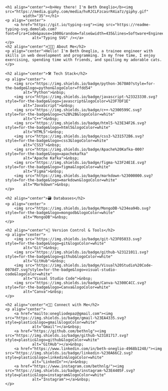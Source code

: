     <h1 align="center"><b>Hey there! I'm Beth Oneglio</b><img src="https://media.giphy.com/media/hvRJCLFzcasrR4ia7z/giphy.gif"
            width="35"></h1>
    <p align="center">
        <a href="https://git.io/typing-svg"><img src="https://readme-typing-svg.demolab.com?font=Fira+Code&pause=1000&random=false&width=435&lines=Software+Engineering+Student"
                alt="Typing SVG" /></a>
    </p>
    <h2 align="center">👨🏻‍💻 About Me</h2>
    <p align="center">Hello! I'm Beth Oneglio, a trainee engineer with skills in web development and programming. In my free time, I enjoy exercising, spending time with friends, and spoiling my adorable cats.</p>

    <h2 align="center">🛠 Tech Stack</h2>
    <p align="center">
        <img src="https://img.shields.io/badge/python-3670A0?style=for-the-badge&logo=python&logoColor=ffdd54"
            alt="Python">&nbsp;
        <img src="https://img.shields.io/badge/javascript-%23323330.svg?style=for-the-badge&logo=javascript&logoColor=%23F7DF1E"
            alt="JavaScript">&nbsp;
        <img src="https://img.shields.io/badge/c++-%2300599C.svg?style=for-the-badge&logo=c%2B%2B&logoColor=white"
            alt="C++">&nbsp;
        <img src="https://img.shields.io/badge/html5-%23E34F26.svg?style=for-the-badge&logo=html5&logoColor=white"
            alt="HTML5">&nbsp;
        <img src="https://img.shields.io/badge/css3-%231572B6.svg?style=for-the-badge&logo=css3&logoColor=white"
            alt="CSS3">&nbsp;
        <img src="https://img.shields.io/badge/Apache%20Kafka-000?style=for-the-badge&logo=apachekafka"
            alt="Apache Kafka">&nbsp;
        <img src="https://img.shields.io/badge/figma-%23F24E1E.svg?style=for-the-badge&logo=figma&logoColor=white"
            alt="Figma">&nbsp;
        <img src="https://img.shields.io/badge/markdown-%23000000.svg?style=for-the-badge&logo=markdown&logoColor=white"
            alt="Markdown">&nbsp;
    </p>

    <h2 align="center">🗃 Databases</h2>
    <p align="center">
        <img src="https://img.shields.io/badge/MongoDB-%234ea94b.svg?style=for-the-badge&logo=mongodb&logoColor=white"
            alt="MongoDB">&nbsp;
    </p>

    <h2 align="center">🧰 Version Control & Tools</h2>
    <p align="center">
        <img src="https://img.shields.io/badge/git-%23F05033.svg?style=for-the-badge&logo=git&logoColor=white"
            alt="Git">&nbsp;
        <img src="https://img.shields.io/badge/github-%23121011.svg?style=for-the-badge&logo=github&logoColor=white"
            alt="GitHub">&nbsp;
        <img src="https://img.shields.io/badge/Visual%20Studio%20Code-0078d7.svg?style=for-the-badge&logo=visual-studio-code&logoColor=white"
            alt="Visual Studio Code">&nbsp;
        <img src="https://img.shields.io/badge/Canva-%2300C4CC.svg?style=for-the-badge&logo=Canva&logoColor=white"
            alt="Canva">&nbsp;
    </p>

    <h2 align="center">🤝🏻 Connect with Me</h2>
    <p align="center">
        <a href="mailto:onegliodepaz@gmail.com"><img src="https://img.shields.io/badge/gmail-%23EA4335.svg?style=plastic&logo=gmail&logoColor=white"
                alt="Gmail"></a>&nbsp;
        <a href="https://github.com/bethnlg"><img src="https://img.shields.io/badge/github-%23181717.svg?style=plastic&logo=github&logoColor=white"
                alt="GitHub"></a>&nbsp;
        <a href="https://www.linkedin.com/in/beth-oneglio-4968b1248/"><img src="https://img.shields.io/badge/linkedin-%230A66C2.svg?style=plastic&logo=linkedin&logoColor=white"
                alt="LinkedIn"></a>&nbsp;
        <a href="https://www.instagram.com/bethnlg/"><img src="https://img.shields.io/badge/instagram-%23E4405F.svg?style=plastic&logo=instagram&logoColor=white"
                alt="Instagram"></a>&nbsp;
    </p>
